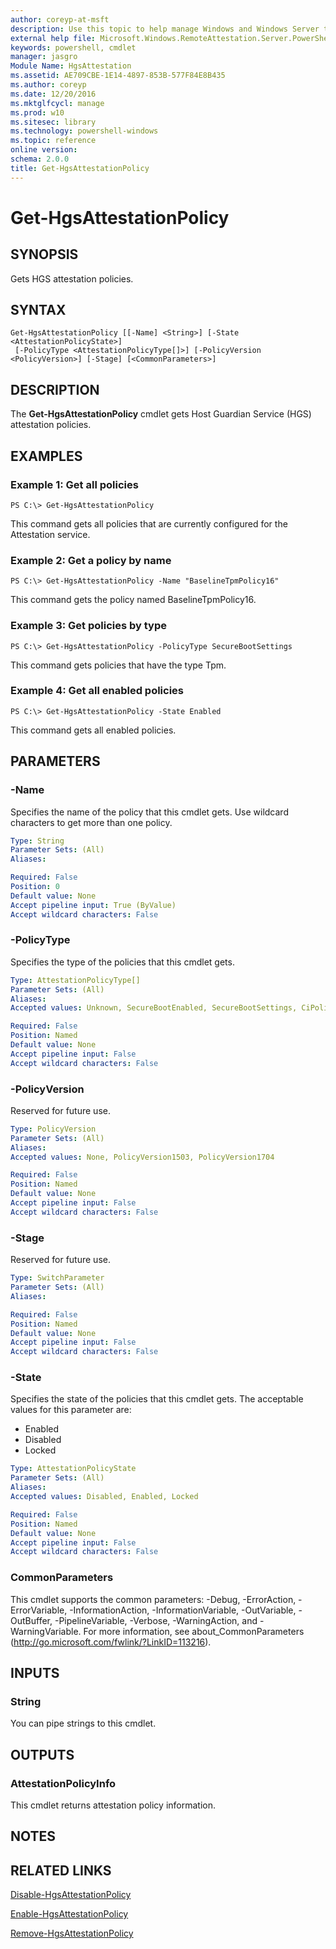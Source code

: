 ```yaml
---
author: coreyp-at-msft
description: Use this topic to help manage Windows and Windows Server technologies with Windows PowerShell.
external help file: Microsoft.Windows.RemoteAttestation.Server.PowerShell.dll-Help.xml
keywords: powershell, cmdlet
manager: jasgro
Module Name: HgsAttestation
ms.assetid: AE709CBE-1E14-4897-853B-577F84E8B435
ms.author: coreyp
ms.date: 12/20/2016
ms.mktglfcycl: manage
ms.prod: w10
ms.sitesec: library
ms.technology: powershell-windows
ms.topic: reference
online version: 
schema: 2.0.0
title: Get-HgsAttestationPolicy
---
```


# Get-HgsAttestationPolicy

## SYNOPSIS
Gets HGS attestation policies.

## SYNTAX

```
Get-HgsAttestationPolicy [[-Name] <String>] [-State <AttestationPolicyState>]
 [-PolicyType <AttestationPolicyType[]>] [-PolicyVersion <PolicyVersion>] [-Stage] [<CommonParameters>]
```

## DESCRIPTION
The **Get-HgsAttestationPolicy** cmdlet gets Host Guardian Service (HGS) attestation policies.

## EXAMPLES

### Example 1: Get all policies
```
PS C:\> Get-HgsAttestationPolicy
```

This command gets all policies that are currently configured for the Attestation service.

### Example 2: Get a policy by name
```
PS C:\> Get-HgsAttestationPolicy -Name "BaselineTpmPolicy16"
```

This command gets the policy named BaselineTpmPolicy16.

### Example 3: Get policies by type
```
PS C:\> Get-HgsAttestationPolicy -PolicyType SecureBootSettings
```

This command gets policies that have the type Tpm.

### Example 4: Get all enabled policies
```
PS C:\> Get-HgsAttestationPolicy -State Enabled
```

This command gets all enabled policies.

## PARAMETERS

### -Name
Specifies the name of the policy that this cmdlet gets.
Use wildcard characters to get more than one policy.

```yaml
Type: String
Parameter Sets: (All)
Aliases: 

Required: False
Position: 0
Default value: None
Accept pipeline input: True (ByValue)
Accept wildcard characters: False
```

### -PolicyType
Specifies the type of the policies that this cmdlet gets.

```yaml
Type: AttestationPolicyType[]
Parameter Sets: (All)
Aliases: 
Accepted values: Unknown, SecureBootEnabled, SecureBootSettings, CiPolicy, UefiDebugDisabled, FullBoot, VsmIdkPresent, BitLockerEnabled, IommuEnabled, PagefileEncryptionEnabled, HypervisorEnforcedCiPolicy, NoHibernation, NoDumps, DumpEncryption, DumpEncryptionKey

Required: False
Position: Named
Default value: None
Accept pipeline input: False
Accept wildcard characters: False
```

### -PolicyVersion
Reserved for future use.

```yaml
Type: PolicyVersion
Parameter Sets: (All)
Aliases: 
Accepted values: None, PolicyVersion1503, PolicyVersion1704

Required: False
Position: Named
Default value: None
Accept pipeline input: False
Accept wildcard characters: False
```

### -Stage
Reserved for future use.

```yaml
Type: SwitchParameter
Parameter Sets: (All)
Aliases: 

Required: False
Position: Named
Default value: None
Accept pipeline input: False
Accept wildcard characters: False
```

### -State
Specifies the state of the policies that this cmdlet gets.
The acceptable values for this parameter are:

- Enabled 
- Disabled  
- Locked

```yaml
Type: AttestationPolicyState
Parameter Sets: (All)
Aliases: 
Accepted values: Disabled, Enabled, Locked

Required: False
Position: Named
Default value: None
Accept pipeline input: False
Accept wildcard characters: False
```

### CommonParameters
This cmdlet supports the common parameters: -Debug, -ErrorAction, -ErrorVariable, -InformationAction, -InformationVariable, -OutVariable, -OutBuffer, -PipelineVariable, -Verbose, -WarningAction, and -WarningVariable. For more information, see about_CommonParameters (http://go.microsoft.com/fwlink/?LinkID=113216).

## INPUTS

### String
You can pipe strings to this cmdlet.

## OUTPUTS

### AttestationPolicyInfo
This cmdlet returns attestation policy information.

## NOTES

## RELATED LINKS

[Disable-HgsAttestationPolicy](./disable-hgsattestationpolicy.md)

[Enable-HgsAttestationPolicy](./enable-hgsattestationpolicy.md)

[Remove-HgsAttestationPolicy](./remove-hgsattestationpolicy.md)


